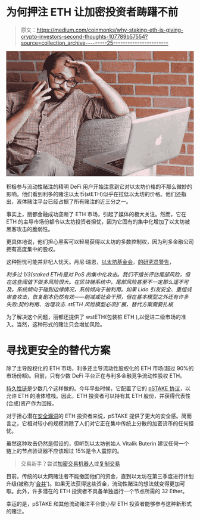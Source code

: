 # 为何押注 ETH 让加密投资者踌躇不前

> 原文：<https://medium.com/coinmonks/why-staking-eth-is-giving-crypto-investors-second-thoughts-107789b57554?source=collection_archive---------25----------------------->

![](img/bf0ac6e6c55cecb1f04b62a7e9ae1608.png)

积极参与流动性赌注的精明 DeFi 用户开始注意到它对以太坊价格的不那么微妙的影响。他们看到利多的赌注以太币(stETH)似乎在拉低以太坊的价格。他们还指出，液体赌注平台已经占据了所有赌注的近三分之一。

事实上，丽都金融成功垄断了 ETH 市场，引起了媒体的极大关注。然而，它在 ETH 的主导市场份额令以太坊投资者担忧，因为它固有的集中化增加了以太坊被黑客攻击的脆弱性。

更具体地说，他们担心黑客可以轻易获得以太坊的多数控制权，因为利多金融公司拥有高度集中的股权。

这种担忧可能并非杞人忧天。丹尼·瑞恩，[以太坊基金会](https://www.bloomberg.com/quote/1482193D:SW)，[的研究员警告](https://twitter.com/dannyryan/status/1524044527828303872?ref_src=twsrc%5Etfw%7Ctwcamp%5Etweetembed%7Ctwterm%5E1524044527828303872%7Ctwgr%5E%7Ctwcon%5Es1_&ref_url=https%3A%2F%2Fwww.bloomberg.com%2Fnews%2Farticles%2F2022-06-11%2Fbiggest-ether-staking-service-has-a-centralization-problem)，

*利多过 1/3(staked ETH)是对 PoS 的集中化攻击。我们不擅长评估尾部风险，但在这些阈值下做多风险很大。在区块链系统中，尾部风险甚至不一定那么遥不可及。系统倾向于碰到边缘情况，系统倾向于被利用。如果 Lido 引发安全、重组或审查攻击，恢复剧本仍然有效——削减或社会干预，但在基本模型之外还有许多失败:契约利用、治理攻击..stETH 风险模型必须扩展，替代方案需要扎根*

为了解决这个问题，丽都还提供了 wstETH(包装桩 ETH ),以促进二级市场的准入。当然，这种形式的赌注只会增加风险。

# 寻找更安全的替代方案

除了主导股权化的 ETH 市场，利多还主导流动性股权化的 ETH 市场(超过 90%的市场份额)。目前，只有少数 DeFi 平台正在与利多金融竞争流动性股权 ETH。

[持久性链](https://persistence.one/)是少数几个这样做的。今年早些时候，它配置了它的 [pSTAKE 协议](https://pstake.finance/)，以允许 ETH 的液体堆栈。因此，ETH 投资者可以持有其 ETH 股份，并获得代表性(合成)资产作为回报。

对于担心潜在[安全漏洞](https://blog.lido.fi/vulnerability-response-update/)的 ETH 投资者来说，pSTAKE 提供了更大的安全感。简而言之，它相对较小的规模消除了人们对它正在集中传统上分散的加密货币的任何担忧。

虽然这种攻击仍然是假设的，但听到以太坊创始人 Vitalik Buterin 建议任何一个链上的节点验证器不应该超过 15%是令人震惊的。

> 交易新手？尝试[加密交易机器人](/coinmonks/crypto-trading-bot-c2ffce8acb2a)或[复制交易](/coinmonks/top-10-crypto-copy-trading-platforms-for-beginners-d0c37c7d698c)

目前，传统的以太网赌注者不能撤回他们的资金，直到以太坊在第三季度进行计划升级(被称为'[合并](https://ethereum.org/en/upgrades/merge/)')。如果无法获得这些资金，流动性赌注的想法就变得更加可取。此外，许多潜在的 ETH 投资者不具备单独运行一个节点所需的 32 Ether。

幸运的是，pSTAKE 和其他流动赌注平台使小型 ETH 投资者能够参与这种新形式的赌注。